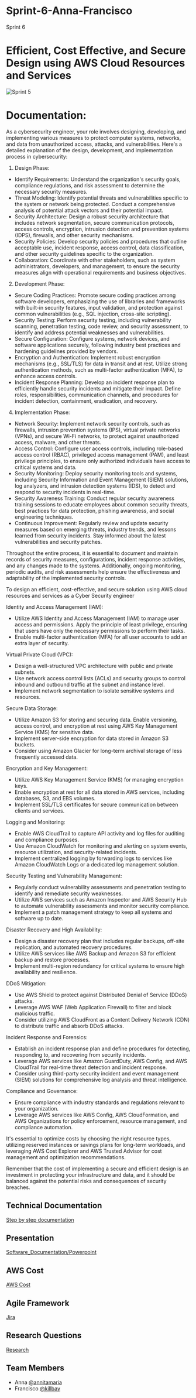 # Sprint-6-Anna-Francisco
Sprint 6 
# Efficient, Cost Effective, and Secure Design using AWS Cloud Resources and Services 

![Sprint 5](https://blog.airdroid.com/wp-content/uploads/2021/11/Copy-of-Blog-Cover-4-1-2-1-1-1.png)

# Documentation: 
As a cybersecurity engineer, your role involves designing, developing, and implementing various measures to protect computer systems, networks, and data from unauthorized access, attacks, and vulnerabilities. Here's a detailed explanation of the design, development, and implementation process in cybersecurity:

1. Design Phase:
- Identify Requirements: Understand the organization's security goals, compliance regulations, and risk assessment to determine the necessary security measures. 
- Threat Modeling: Identify potential threats and vulnerabilities specific to the system or network being protected. Conduct a comprehensive analysis of potential attack vectors and their potential impact.
- Security Architecture: Design a robust security architecture that includes network segmentation, secure communication protocols, access controls, encryption, intrusion detection and prevention systems (IDPS), firewalls, and other security mechanisms.
- Security Policies: Develop security policies and procedures that outline acceptable use, incident response, access control, data classification, and other security guidelines specific to the organization.
- Collaboration: Coordinate with other stakeholders, such as system administrators, developers, and management, to ensure the security measures align with operational requirements and business objectives.
 
 2. Development Phase:
- Secure Coding Practices: Promote secure coding practices among software developers, emphasizing the use of libraries and frameworks with built-in security features, input validation, and protection against common vulnerabilities (e.g., SQL injection, cross-site scripting).
- Security Testing: Perform security testing, including vulnerability scanning, penetration testing, code review, and security assessment, to identify and address potential weaknesses and vulnerabilities.
- Secure Configuration: Configure systems, network devices, and software applications securely, following industry best practices and hardening guidelines provided by vendors.
- Encryption and Authentication: Implement robust encryption mechanisms (e.g., SSL/TLS) for data in transit and at rest. Utilize strong authentication methods, such as multi-factor authentication (MFA), to enhance access controls.
- Incident Response Planning: Develop an incident response plan to efficiently handle security incidents and mitigate their impact. Define roles, responsibilities, communication channels, and procedures for incident detection, containment, eradication, and recovery.

4. Implementation Phase:
   
- Network Security: Implement network security controls, such as firewalls, intrusion prevention systems (IPS), virtual private networks (VPNs), and secure Wi-Fi networks, to protect against unauthorized access, malware, and other threats.
- Access Control: Configure user access controls, including role-based access control (RBAC), privileged access management (PAM), and least privilege principles, to ensure only authorized individuals have access to critical systems and data.
- Security Monitoring: Deploy security monitoring tools and systems, including Security Information and Event Management (SIEM) solutions, log analyzers, and intrusion detection systems (IDS), to detect and respond to security incidents in real-time.
- Security Awareness Training: Conduct regular security awareness training sessions to educate employees about common security threats, best practices for data protection, phishing awareness, and social engineering techniques.
- Continuous Improvement: Regularly review and update security measures based on emerging threats, industry trends, and lessons learned from security incidents. Stay informed about the latest vulnerabilities and security patches.

Throughout the entire process, it is essential to document and maintain records of security measures, configurations, incident response activities, and any changes made to the systems. Additionally, ongoing monitoring, periodic audits, and risk assessments help ensure the effectiveness and adaptability of the implemented security controls.


To design an efficient, cost-effective, and secure solution using AWS cloud resources and services as a Cyber Security engineer

Identity and Access Management (IAM):
   - Utilize AWS Identity and Access Management (IAM) to manage user access and permissions. Apply the principle of least privilege, ensuring that users have only the necessary permissions to perform their tasks.
   - Enable multi-factor authentication (MFA) for all user accounts to add an extra layer of security.

Virtual Private Cloud (VPC):
   - Design a well-structured VPC architecture with public and private subnets.
   - Use network access control lists (ACLs) and security groups to control inbound and outbound traffic at the subnet and instance level.
   - Implement network segmentation to isolate sensitive systems and resources.

Secure Data Storage:
   - Utilize Amazon S3 for storing and securing data. Enable versioning, access control, and encryption at rest using AWS Key Management Service (KMS) for sensitive data.
   - Implement server-side encryption for data stored in Amazon S3 buckets.
   - Consider using Amazon Glacier for long-term archival storage of less frequently accessed data.

Encryption and Key Management:

   - Utilize AWS Key Management Service (KMS) for managing encryption keys.
   - Enable encryption at rest for all data stored in AWS services, including databases, S3, and EBS volumes.
   - Implement SSL/TLS certificates for secure communication between clients and services.

Logging and Monitoring:

   - Enable AWS CloudTrail to capture API activity and log files for auditing and compliance purposes.
   - Use Amazon CloudWatch for monitoring and alerting on system events, resource utilization, and security-related incidents.
   - Implement centralized logging by forwarding logs to services like Amazon CloudWatch Logs or a dedicated log management solution.

Security Testing and Vulnerability Management:

   - Regularly conduct vulnerability assessments and penetration testing to identify and remediate security weaknesses.
   - Utilize AWS services such as Amazon Inspector and AWS Security Hub to automate vulnerability assessments and monitor security compliance.
   - Implement a patch management strategy to keep all systems and software up to date.

Disaster Recovery and High Availability:

   - Design a disaster recovery plan that includes regular backups, off-site replication, and automated recovery procedures.
   - Utilize AWS services like AWS Backup and Amazon S3 for efficient backup and restore processes.
   - Implement multi-region redundancy for critical systems to ensure high availability and resilience.

DDoS Mitigation:
   - Use AWS Shield to protect against Distributed Denial of Service (DDoS) attacks.
   - Leverage AWS WAF (Web Application Firewall) to filter and block malicious traffic.
   - Consider utilizing AWS CloudFront as a Content Delivery Network (CDN) to distribute traffic and absorb DDoS attacks.

Incident Response and Forensics:

   - Establish an incident response plan and define procedures for detecting, responding to, and recovering from security incidents.
   - Leverage AWS services like Amazon GuardDuty, AWS Config, and AWS CloudTrail for real-time threat detection and incident response.
   - Consider using third-party security incident and event management (SIEM) solutions for comprehensive log analysis and threat intelligence.
     
Compliance and Governance:

   - Ensure compliance with industry standards and regulations relevant to your organization.
   - Leverage AWS services like AWS Config, AWS CloudFormation, and AWS Organizations for policy enforcement, resource management, and compliance automation.

It's essential to optimize costs by choosing the right resource types, utilizing reserved instances or savings plans for long-term workloads, and leveraging AWS Cost Explorer and AWS Trusted Advisor for cost management and optimization recommendations.

Remember that the cost of implementing a secure and efficient design is an investment in protecting your infrastructure and data, and it should be balanced against the potential risks and consequences of security breaches.







## Technical Documentation

[Step by step documentation](https://docs.google.com/document/d/1IvccqKaTwomLh-dwx_DB6I_jegXq9G-Y/edit#heading=h.gjdgxs)

## Presentation

[Software_Documentation/Powerpoint](https://docs.google.com/presentation/d/1HIGtFUXZXtAImRDnoDwXjvFat2nGWqwMEFrV3eIWatI/edit#slide=id.g4dfce81f19_0_45)

## AWS Cost
[AWS Cost](https://docs.google.com/document/d/1KC6UXP5oOpZBwpPOoJ6RnTnGg7duFGMMM3kzqdfUY5Y/edit)


## Agile Framework
[Jira ](https://drive.google.com/file/d/1Ki3C_C_G0apC7y3RJmJfZxOgo-k_pvSB/view?usp=sharing)



## Research Questions

[Research](https://docs.google.com/document/d/1q-4s0wYduzxw-lVYxSbrizw33M_LNwQY/edit)

## Team Members
- Anna [@annitamaria](https://github.com/ANNITAMARIA)
- Francisco [@killbay](https://github.com/killbay)


